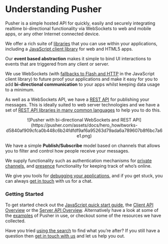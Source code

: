 # Understanding Pusher

Pusher is a simple hosted API for quickly, easily and securely integrating realtime bi-directional functionality via WebSockets to web and mobile apps, or any other Internet connected device.

We offer a rich suite of [libraries](https://pusher.com/docs/libraries) that you can use within your applications, including a [JavaScript client library](https://pusher.com/docs/client_api_guide/#lang=js) for web and HTML5 apps.

Our **event based abstraction** makes it simple to bind UI interactions to events that are triggered from any client or server.

We use WebSockets (with [fallbacks to Flash and HTTP](https://pusher.com/docs/fallbacks) in the JavaScript client library) to future proof your applications and make it easy for you to add **bi-directional communication** to your apps whilst keeping data usage to a minimum.

As well as a WebSockets API, we have a [REST API](https://pusher.com/docs/rest_api) for publishing your messages. This is ideally suited to web server technologies and we have a set of [REST API libraries in many common languages](https://pusher.com/docs/libraries#rest_libraries) to help you to do this.

<center>![Pusher with bi-directional WebSockets and REST API](https://pusher.com/assets/docs/hero_howitworks-d5840af909cfca0b448c6b24fdfdf9af6a95263d79ada6a789607b8f6bc7a6e1.png)</center>

We have a simple **Publish/Subscribe** model based on channels that allows you to filter and control how people receive your messages.

We supply functionality such as authentication mechanisms for [private channels](https://pusher.com/docs/private_channels), and [presence](https://pusher.com/docs/presence) functionality for keeping track of who’s online.

We give you tools for [debugging your applications](https://pusher.com/docs/debugging), and if you get stuck, you can always [get in touch](https://pusher.com/about/contact) with us for a chat.

### Getting Started

To get started check out the [JavaScript quick start guide](https://pusher.com/docs/javascript_quick_start), the [Client API Overview](https://pusher.com/docs/client_api_guide) or the [Server API Overview](https://pusher.com/docs/server_api_guide). Alternatively have a look at some of the [examples](https://pusher.com/examples) of Pusher in use, or checkout some of the resources we have collected.

Have you tried [using the search](https://pusher.com/docs/search) to find what you’re after? If you still have a question then [get in touch with us](https://pusher.com/support) and let us help you out.

